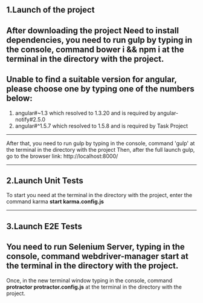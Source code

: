 ## 1.Launch of the project

After downloading the project
Need to install dependencies, you need to run gulp by typing in the console, command **bower i && npm i**
at the terminal in the directory with the project.
--------------------------

**Unable to find a suitable version for angular, please choose one by typing one of the numbers below:**
--------------------------
1) angular#~1.3 which resolved to 1.3.20 and is required by angular-notify#2.5.0
2) angular#^1.5.7 which resolved to 1.5.8 and is required by Task Project
--------------------------

After that, you need to run gulp by typing in the console, command 'gulp'
at the terminal in the directory with the project
Then, after the full launch gulp, go to the browser link:
http://localhost:8000/

--------------------------

## 2.Launch Unit Tests
To start you need at the terminal in the directory with the project, enter the command
karma **start karma.config.js**

--------------------------

## 3.Launch E2E Tests

You need to run Selenium Server, typing in the console, command **webdriver-manager start**
at the terminal in the directory with the project.
--------------------------  
Once, in the new terminal window typing in the console, command **protractor protractor.config.js**
at the terminal in the directory with the project.
